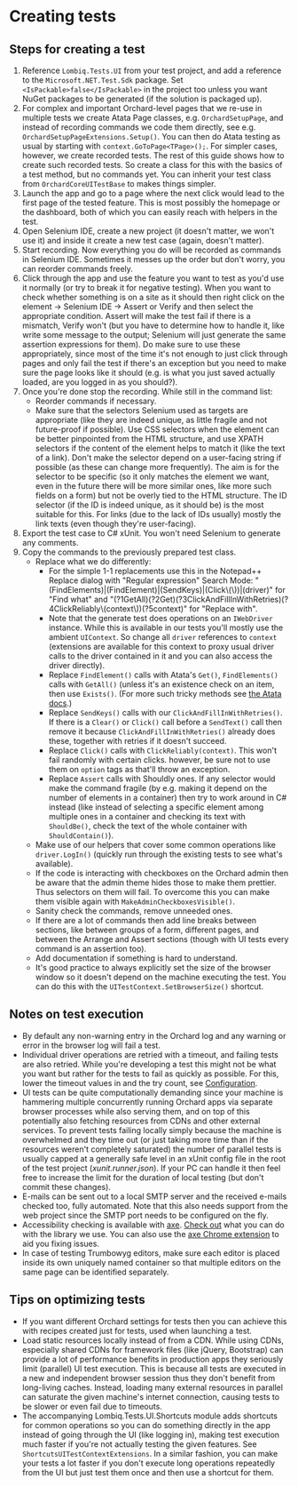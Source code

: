 # Creating tests



## Steps for creating a test

1. Reference `Lombiq.Tests.UI` from your test project, and add a reference to the `Microsoft.NET.Test.Sdk` package. Set `<IsPackable>false</IsPackable>` in the project too unless you want NuGet packages to be generated (if the solution is packaged up).
2. For complex and important Orchard-level pages that we re-use in multiple tests we create Atata Page classes, e.g. `OrchardSetupPage`, and instead of recording commands we code them directly, see e.g. `OrchardSetupPageExtensions.Setup()`. You can then do Atata testing as usual by starting with `context.GoToPage<TPage>();`. For simpler cases, however, we create recorded tests. The rest of this guide shows how to create such recorded tests. So create a class for this with the basics of a test method, but no commands yet. You can inherit your test class from `OrchardCoreUITestBase` to makes things simpler.
3. Launch the app and go to a page where the next click would lead to the first page of the tested feature. This is most possibly the homepage or the dashboard, both of which you can easily reach with helpers in the test.
4. Open Selenium IDE, create a new project (it doesn't matter, we won't use it) and inside it create a new test case (again, doesn't matter).
5. Start recording. Now everything you do will be recorded as commands in Selenium IDE. Sometimes it messes up the order but don't worry, you can reorder commands freely.
6. Click through the app and use the feature you want to test as you'd use it normally (or try to break it for negative testing). When you want to check whether something is on a site as it should then right click on the element → Selenium IDE → Assert or Verify and then select the appropriate condition. Assert will make the test fail if there is a mismatch, Verify won't (but you have to determine how to handle it, like write some message to the output; Selenium will just generate the same assertion expressions for them). Do make sure to use these appropriately, since most of the time it's not enough to just click through pages and only fail the test if there's an exception but you need to make sure the page looks like it should (e.g. is what you just saved actually loaded, are you logged in as you should?).
7. Once you're done stop the recording. While still in the command list:
      - Reorder commands if necessary.
      - Make sure that the selectors Selenium used as targets are appropriate (like they are indeed unique, as little fragile and not future-proof if possible). Use CSS selectors when the element can be better pinpointed from the HTML structure, and use XPATH selectors if the content of the element helps to match it (like the text of a link). Don't make the selector depend on a user-facing string if possible (as these can change more frequently). The aim is for the selector to be specific (so it only matches the element we want, even in the future there will be more similar ones, like more such fields on a form) but not be overly tied to the HTML structure. The ID selector (if the ID is indeed unique, as it should be) is the most suitable for this. For links (due to the lack of IDs usually) mostly the link texts (even though they're user-facing).
8. Export the test case to C\# xUnit. You won't need Selenium to generate any comments.
9. Copy the commands to the previously prepared test class.
      - Replace what we do differently:
        - For the simple 1-1 replacements use this in the Notepad++ Replace dialog with "Regular expression" Search Mode: "(FindElements)|(FindElement)|(SendKeys)|(Click\\(\\))|(driver)" for "Find what" and "(?1GetAll)(?2Get)(?3ClickAndFillInWithRetries)(?4ClickReliably\\(context\\))(?5context)" for "Replace with".
        - Note that the generate test does operations on an `IWebDriver` instance. While this is available in our tests you'll mostly use the ambient `UIContext`. So change all `driver` references to `context` (extensions are available for this context to proxy usual driver calls to the driver contained in it and you can also access the driver directly).
        - Replace `FindElement()` calls with Atata's `Get()`, `FindElements()` calls with `GetAll()` (unless it's an existence check on an item, then use `Exists()`. (For more such tricky methods see [the Atata docs](https://github.com/atata-framework/atata-webdriverextras#usage).)
        - Replace `SendKeys()` calls with our `ClickAndFillInWithRetries()`. If there is a `Clear()` or `Click()` call before a `SendText()` call then remove it because `ClickAndFillInWithRetries()` already does these, together with retries if it doesn't succeed.
        - Replace `Click()` calls with `ClickReliably(context)`. This won't fail randomly with certain clicks. however, be sure not to use them on `option` tags as that'll throw an exception.
        - Replace `Assert` calls with Shouldly ones. If any selector would make the command fragile (by e.g. making it depend on the number of elements in a container) then try to work around in C\# instead (like instead of selecting a specific element among multiple ones in a container and checking its text with `ShouldBe()`, check the text of the whole container with `ShouldContain()`).
      - Make use of our helpers that cover some common operations like `driver.LogIn()` (quickly run through the existing tests to see what's available).
      - If the code is interacting with checkboxes on the Orchard admin then be aware that the admin theme hides those to make them prettier. Thus selectors on them will fail. To overcome this you can make them visible again with `MakeAdminCheckboxesVisible()`.
      - Sanity check the commands, remove unneeded ones.
      - If there are a lot of commands then add line breaks between sections, like between groups of a form, different pages, and between the Arrange and Assert sections (though with UI tests every command is an assertion too).
      - Add documentation if something is hard to understand.
      - It's good practice to always explicitly set the size of the browser window so it doesn't depend on the machine executing the test. You can do this with the `UITestContext.SetBrowserSize()` shortcut.


## Notes on test execution

- By default any non-warning entry in the Orchard log and any warning or error in the browser log will fail a test.
- Individual driver operations are retried with a timeout, and failing tests are also retried. While you're developing a test this might not be what you want but rather for the tests to fail as quickly as possible. For this, lower the timeout values in and the try count, see [Configuration](Configuration.md).
- UI tests can be quite computationally demanding since your machine is hammering multiple concurrently running Orchard apps via separate browser processes while also serving them, and on top of this potentially also fetching resources from CDNs and other external services. To prevent tests failing locally simply because the machine is overwhelmed and they time out (or just taking more time than if the resources weren't completely saturated) the number of parallel tests is usually capped at a generally safe level in an xUnit config file in the root of the test project (*xunit.runner.json*). If your PC can handle it then feel free to increase the limit for the duration of local testing (but don't commit these changes).
- E-mails can be sent out to a local SMTP server and the received e-mails checked too, fully automated. Note that this also needs support from the web project since the SMTP port needs to be configured on the fly.
- Accessibility checking is available with [axe](https://github.com/dequelabs/axe-core). [Check out](https://github.com/TroyWalshProf/SeleniumAxeDotnet) what you can do with the library we use. You can also use the [axe Chrome extension](https://chrome.google.com/webstore/detail/axe-web-accessibility-tes/lhdoppojpmngadmnindnejefpokejbdd) to aid you fixing issues.
- In case of testing Trumbowyg editors, make sure each editor is placed inside its own uniquely named container so that multiple editors on the same page can be identified separately.


## Tips on optimizing tests

- If you want different Orchard settings for tests then you can achieve this with recipes created just for tests, used when launching a test.
- Load static resources locally instead of from a CDN. While using CDNs, especially shared CDNs for framework files (like jQuery, Bootstrap) can provide a lot of performance benefits in production apps they seriously limit (parallel) UI test execution. This is because all tests are executed in a new and independent browser session thus they don't benefit from long-living caches. Instead, loading many external resources in parallel can saturate the given machine's internet connection, causing tests to be slower or even fail due to timeouts.
- The accompanying Lombiq.Tests.UI.Shortcuts module adds shortcuts for common operations so you can do something directly in the app instead of going through the UI (like logging in), making test execution much faster if you're not actually testing the given features. See `ShortcutsUITestContextExtensions`. In a similar fashion, you can make your tests a lot faster if you don't execute long operations repeatedly from the UI but just test them once and then use a shortcut for them.
